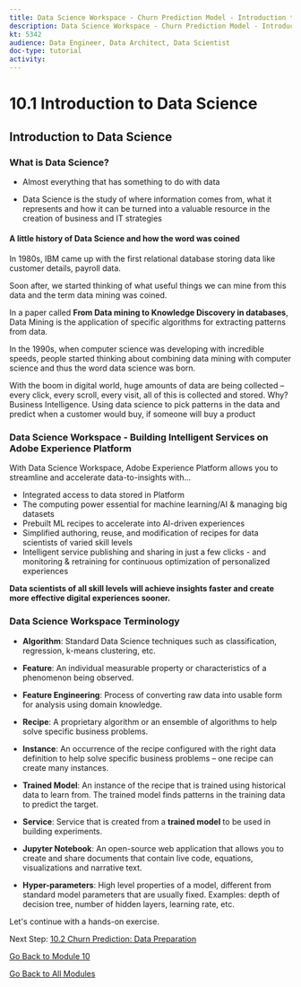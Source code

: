 ```yaml
---
title: Data Science Workspace - Churn Prediction Model - Introduction to Data Science
description: Data Science Workspace - Churn Prediction Model - Introduction to Data Science
kt: 5342
audience: Data Engineer, Data Architect, Data Scientist
doc-type: tutorial
activity: 
---
```


# 10.1 Introduction to Data Science

## Introduction to Data Science

### What is Data Science?

* Almost everything that has something to do with data

* Data Science is the study of where information comes from, what it represents and how it can be turned into a valuable resource in the creation of business and IT strategies

#### A little history of Data Science and how the word was coined

In 1980s, IBM came up with the first relational database storing data like customer details, payroll data.

Soon after, we started thinking of what useful things we can mine from this data and the term data mining was coined.

In a paper called **From Data mining to Knowledge Discovery in databases**, Data Mining is the application of specific algorithms for extracting patterns from data.

In the 1990s, when computer science was developing with incredible speeds, people started thinking about combining data mining with computer science and thus the word data science was born.

With the boom in digital world, huge amounts of data are being collected – every click, every scroll, every visit, all of this is collected and stored. Why? Business Intelligence. Using data science to pick patterns in the data and predict when a customer would buy, if someone will buy a product

### Data Science Workspace - Building Intelligent Services on Adobe Experience Platform

With Data Science Workspace, Adobe Experience Platform allows you to streamline and accelerate data-to-insights with...

* Integrated access to data stored in Platform
* The computing power essential for machine learning/AI & managing big datasets
* Prebuilt ML recipes to accelerate into AI-driven experiences
* Simplified authoring, reuse, and modification of recipes for data scientists of varied skill levels
* Intelligent service publishing and sharing in just a few clicks - and monitoring & retraining for continuous optimization of personalized experiences

**Data scientists of all skill levels will achieve insights faster and create more effective digital experiences sooner.**

### Data Science Workspace Terminology

* **Algorithm**: Standard Data Science techniques such as classification, regression, k-means clustering, etc.

* **Feature**: An individual measurable property or characteristics of a phenomenon being observed.

* **Feature Engineering**: Process of converting raw data into usable form for analysis using domain knowledge.

* **Recipe**: A proprietary algorithm or an ensemble of algorithms to help solve specific business problems.

* **Instance**: An occurrence of the recipe configured with the right data definition to help solve specific business problems – one recipe can create many instances.

* **Trained Model**: An instance of the recipe that is  trained using historical data to learn from. The trained model finds patterns in the training data to predict the target.

* **Service**: Service that is created from a **trained model** to be used in building experiments.

* **Jupyter Notebook**: An open-source web application that allows you to create and share documents that contain live code, equations, visualizations and narrative text.

* **Hyper-parameters**: High level properties of a model, different from standard model parameters that are usually fixed.
Examples: depth of decision tree, number of hidden layers, learning rate, etc.

Let's continue with a hands-on exercise.

Next Step: [10.2 Churn Prediction: Data Preparation](./ex2.md)

[Go Back to Module 10](./data-science-workspace-churn-prediction-model.md)

[Go Back to All Modules](../../overview.md)
